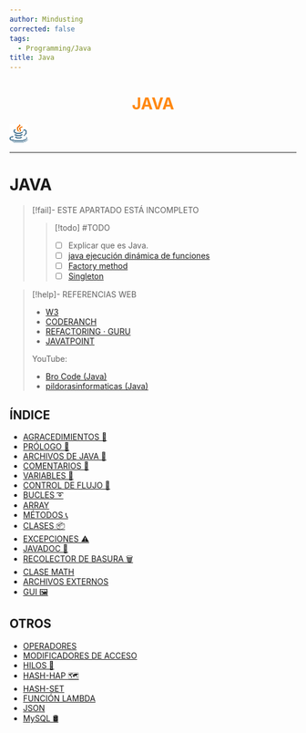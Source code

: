 ```yaml
---
author: Mindusting
corrected: false
tags:
  - Programming/Java
title: Java
---
```


<h1 align="center" style="color:#f81;">JAVA</h1>

![#logo](../img/java_logo.png)

---

# JAVA

> [!fail]- ESTE APARTADO ESTÁ INCOMPLETO
> > [!todo] #TODO
> > - [ ] Explicar que es Java.
> > - [ ] [java ejecución dinámica de funciones](http://delphiaccess.com/foros/index.php/articulos/java/855-ejecutar-de-forma-din%C3%A1mica-un-m%C3%A9todo-de-un-objeto-dado)
> > - [ ] [Factory method](https://refactoring.guru/es/design-patterns/factory-method/java/example)
> > - [ ] [Singleton](https://refactoring.guru/es/design-patterns/singleton)

> [!help]- REFERENCIAS WEB
> - [W3](https://www.w3schools.com/java/default.asp)
> - [CODERANCH](https://coderanch.com/)
> - [REFACTORING · GURU](https://refactoring.guru/es/design-patterns/java)
> - [JAVATPOINT](https://www.javatpoint.com/java-tutorial)
>
> YouTube:
> - [Bro Code (Java)](https://youtube.com/playlist?list=PLZPZq0r_RZOOj_NOZYq_R2PECIMglLemc&si=HzSVPbetNwKpTka9)
> - [pildorasinformaticas (Java)](https://youtube.com/playlist?list=PLU8oAlHdN5BktAXdEVCLUYzvDyqRQJ2lk&feature=shared)

## ÍNDICE

- [AGRACEDIMIENTOS 🎉](java_thanks_to.md)
- [PRÓLOGO 🧭](java_prologue.md)
- [ARCHIVOS DE JAVA 📄](java_files.md)
- [COMENTARIOS 💬](java_comments.md)
- [VARIABLES 💾](java_variable.md)
- [CONTROL DE FLUJO 🚦](java_control_flow.md)
- [BUCLES ➰](java_loop.md)
- [ARRAY](java_array.md)
- [MÉTODOS 📞](java_method.md)
- [CLASES 📦](java_class.md)
- [EXCEPCIONES ⚠️](java_exceptions.md)
- [JAVADOC 📙](java_doc.md)
- [RECOLECTOR DE BASURA 🗑](java_garbage_collector.md)
- [CLASE MATH](java_math.md)
- [ARCHIVOS EXTERNOS](java_file_manager.md)
- [GUI 🖼](java_gui.md)

## OTROS

- [OPERADORES](java_operators.md)
- [MODIFICADORES DE ACCESO](java_access_modifiers.md)
- [HILOS 🧵](java_threads.md)
- [HASH-HAP 🗺️](java_hash_map.md)
- [HASH-SET](java_hash_set.md)
- [FUNCIÓN LAMBDA](java_lambda.md)
- [JSON](java_json.md)
- [MySQL 🛢](java_mysql.md)
